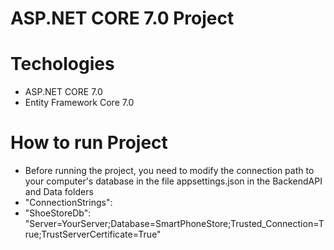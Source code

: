 # ASP.NET CORE 7.0 Project
# Techologies
- ASP.NET CORE 7.0
- Entity Framework Core 7.0

# How to run Project
- Before running the project, you need to modify the connection path to your computer's database in the file appsettings.json in the BackendAPI and Data folders
- "ConnectionStrings":
- "ShoeStoreDb": "Server=YourServer;Database=SmartPhoneStore;Trusted_Connection=True;TrustServerCertificate=True"


